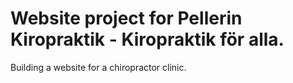 # Website project for Pellerin Kiropraktik - Kiropraktik för alla.

Building a website for a chiropractor clinic.
